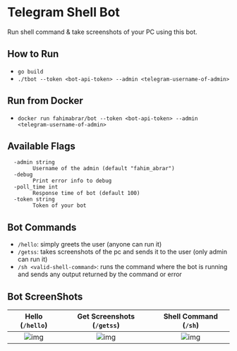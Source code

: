 # Telegram Shell Bot

Run shell command & take screenshots of your PC using this bot.

## How to Run
- `go build`
- `./tbot --token <bot-api-token> --admin <telegram-username-of-admin>`

## Run from Docker
- `docker run fahimabrar/bot --token <bot-api-token> --admin <telegram-username-of-admin>`

## Available Flags

```
  -admin string
        Username of the admin (default "fahim_abrar")
  -debug
        Print error info to debug
  -poll_time int
        Response time of bot (default 100)
  -token string
        Token of your bot
```
## Bot Commands

- `/hello`: simply greets the user (anyone can run it)
- `/getss`: takes screenshots of the pc and sends it to the user (only admin can run it)
- `/sh <valid-shell-command>`: runs the command where the bot is running and sends any output returned by the command or error
 
 ## Bot ScreenShots
Hello (`/hello`)              |      Get Screenshots (`/getss`)                |        Shell Command (`/sh`) 
:-------------------------:|:-------------------------:|:-------------------------:
![img](https://i.ibb.co/Wn6Rm4G/ss2.jpg) | ![img](https://i.ibb.co/C2JWdfr/ss1.jpg) | ![img](https://i.ibb.co/g4BMSSF/ss3.jpg) 
